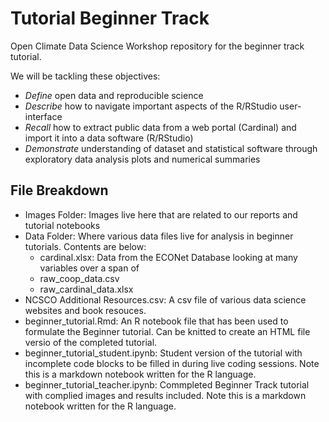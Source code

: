 # Tutorial Beginner Track
Open Climate Data Science Workshop repository for the beginner track tutorial.

We will be tackling these objectives:

- *Define* open data and reproducible science
- *Describe* how to navigate important aspects of the R/RStudio user-interface
- *Recall* how to extract public data from a web portal (Cardinal) and import it into a  data software (R/RStudio)
- *Demonstrate* understanding of dataset and statistical software through exploratory data analysis plots and numerical summaries


## File Breakdown

- Images Folder: Images live here that are related to our reports and tutorial notebooks
- Data Folder: Where various data files live for analysis in beginner tutorials. Contents are below:
    - cardinal.xlsx: Data from the ECONet Database looking at many variables over a span of  
    - raw_coop_data.csv
    - raw_cardinal_data.xlsx
- NCSCO Additional Resources.csv: A csv file of various data science websites and book resouces. 
- beginner_tutorial.Rmd: An R notebook file that has been used to formulate the Beginner tutorial. Can be knitted to create an HTML file versio of the completed tutorial. 
- beginner_tutorial_student.ipynb: Student version of the tutorial with incomplete code blocks to be filled in during live coding sessions. Note this is a markdown notebook written for the R language.  
- beginner_tutorial_teacher.ipynb: Commpleted Beginner Track tutorial with complied images and results included. Note this is a markdown notebook written for the R language.  
